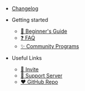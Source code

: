 * [Changelog](changelog.md 'New features announcements, bug fixes and more!')

* Getting started

  * [🔰 Beginner's Guide](beginner-guide.md)
  * [❓ FAQ](faq.md)
  * [✨ Community Programs](community-programs.md)
  
* Useful Links
  * [🔗 Invite](https://discord.com/oauth2/authorize?client_id=564426594144354315&scope=bot&permissions=805694544)
  * [💬 Support Server](https://discord.gg/G5pEdUp)
  * [❤ GitHub Repo](https://github.com/Suggester/Suggester)

